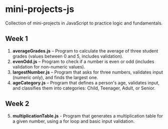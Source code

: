 # mini-projects-js  
Collection of mini-projects in JavaScript to practice logic and fundamentals.  

## Week 1  
1. **averageGrades.js** – Program to calculate the average of three student grades (values between 0 and 5, includes validation).  
2. **evenOdd.js** – Program to check if a number is even or odd (includes validation for non-numeric values).  
3. **largestNumber.js** – Program that asks for three numbers, validates input (numeric only), and finds the largest one.  
4. **ageCategory.js** – Program that defines a person's age, validates input, and classifies them into categories: Child, Teenager, Adult, or Senior.  

## Week 2  
5. **multiplicationTable.js** - Program that generates a multiplication table for a given number, using a for loop and basic input validation.
